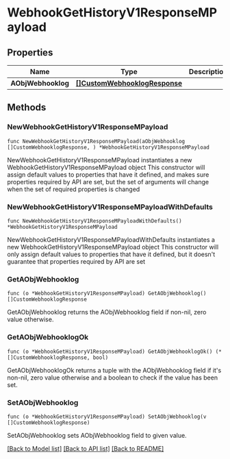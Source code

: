 # WebhookGetHistoryV1ResponseMPayload

## Properties

Name | Type | Description | Notes
------------ | ------------- | ------------- | -------------
**AObjWebhooklog** | [**[]CustomWebhooklogResponse**](CustomWebhooklogResponse.md) |  | 

## Methods

### NewWebhookGetHistoryV1ResponseMPayload

`func NewWebhookGetHistoryV1ResponseMPayload(aObjWebhooklog []CustomWebhooklogResponse, ) *WebhookGetHistoryV1ResponseMPayload`

NewWebhookGetHistoryV1ResponseMPayload instantiates a new WebhookGetHistoryV1ResponseMPayload object
This constructor will assign default values to properties that have it defined,
and makes sure properties required by API are set, but the set of arguments
will change when the set of required properties is changed

### NewWebhookGetHistoryV1ResponseMPayloadWithDefaults

`func NewWebhookGetHistoryV1ResponseMPayloadWithDefaults() *WebhookGetHistoryV1ResponseMPayload`

NewWebhookGetHistoryV1ResponseMPayloadWithDefaults instantiates a new WebhookGetHistoryV1ResponseMPayload object
This constructor will only assign default values to properties that have it defined,
but it doesn't guarantee that properties required by API are set

### GetAObjWebhooklog

`func (o *WebhookGetHistoryV1ResponseMPayload) GetAObjWebhooklog() []CustomWebhooklogResponse`

GetAObjWebhooklog returns the AObjWebhooklog field if non-nil, zero value otherwise.

### GetAObjWebhooklogOk

`func (o *WebhookGetHistoryV1ResponseMPayload) GetAObjWebhooklogOk() (*[]CustomWebhooklogResponse, bool)`

GetAObjWebhooklogOk returns a tuple with the AObjWebhooklog field if it's non-nil, zero value otherwise
and a boolean to check if the value has been set.

### SetAObjWebhooklog

`func (o *WebhookGetHistoryV1ResponseMPayload) SetAObjWebhooklog(v []CustomWebhooklogResponse)`

SetAObjWebhooklog sets AObjWebhooklog field to given value.



[[Back to Model list]](../README.md#documentation-for-models) [[Back to API list]](../README.md#documentation-for-api-endpoints) [[Back to README]](../README.md)


